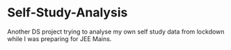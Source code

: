 # Self-Study-Analysis
Another DS project trying to analyse my own self study data from lockdown while I was preparing for JEE Mains. 
